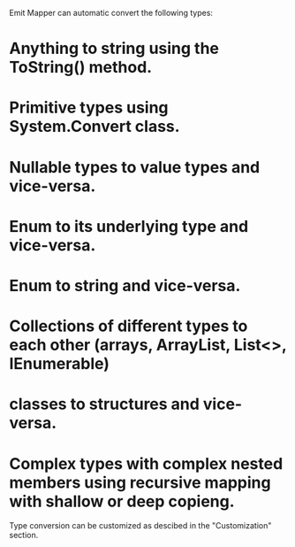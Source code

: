 Emit Mapper can automatic convert the following types:
# Anything to string using the ToString() method.
# Primitive types using System.Convert class.
# Nullable types to value types and vice-versa.
# Enum to its underlying type and vice-versa.
# Enum to string and vice-versa.
# Collections of different types to each other (arrays, ArrayList, List<>, IEnumerable)
# classes to structures and vice-versa.
# Complex types with complex nested members using recursive mapping with shallow or deep copieng.
Type conversion can be customized as descibed in the "Customization" section.
